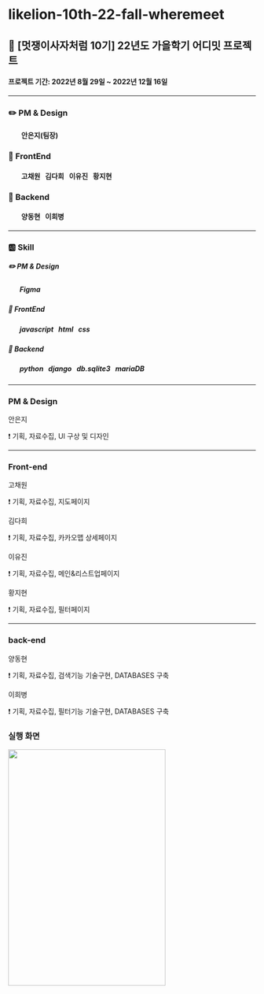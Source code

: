 # likelion-10th-22-fall-wheremeet
## :pushpin: [멋쟁이사자처럼 10기] 22년도 가을학기 어디밋 프로젝트


#### 프로젝트 기간: 2022년 8월 29일 ~ 2022년 12월 16일
---

### :pencil2: PM & Design

#### &nbsp;&nbsp;&nbsp;&nbsp;&nbsp;&nbsp;&nbsp;&nbsp;안은지(팀장)


### :art: FrontEnd
#### &nbsp;&nbsp;&nbsp;&nbsp;&nbsp;&nbsp;&nbsp;&nbsp;고채원 &nbsp; 김다희 &nbsp;  이유진 &nbsp;  황지현


### :rocket: Backend
#### &nbsp;&nbsp;&nbsp;&nbsp;&nbsp;&nbsp;&nbsp;&nbsp;양동현 &nbsp; 이희병

---

### :ab: Skill


##### :pencil2: PM & Design


##### &nbsp;&nbsp;&nbsp;&nbsp;&nbsp;&nbsp;&nbsp;Figma


##### :art: FrontEnd


##### &nbsp;&nbsp;&nbsp;&nbsp;&nbsp;&nbsp;&nbsp;javascript &nbsp; html &nbsp; css



##### :rocket: Backend


##### &nbsp;&nbsp;&nbsp;&nbsp;&nbsp;&nbsp;&nbsp;python &nbsp; django &nbsp; db.sqlite3 &nbsp; mariaDB

---
### PM & Design

안은지

:exclamation: 기획, 자료수집, UI 구상 및 디자인

---

### Front-end

고채원

:exclamation: 기획, 자료수집, 지도페이지


김다희

:exclamation: 기획, 자료수집, 카카오맵 상세페이지


이유진

:exclamation: 기획, 자료수집, 메인&리스트업페이지


황지현

:exclamation: 기획, 자료수집, 필터페이지

---

### back-end

양동현

:exclamation: 기획, 자료수집, 검색기능 기술구현, DATABASES 구축


이희병

:exclamation: 기획, 자료수집, 필터기능 기술구현, DATABASES 구축

### 실행 화면
<img src="https://user-images.githubusercontent.com/101461544/215492663-7b70ded3-2530-4d08-9ffa-d332bb62833b.png" width="320" height="480">


